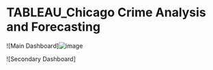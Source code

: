 # TABLEAU_Chicago Crime Analysis and Forecasting

 
![Main Dashboard]![image](https://github.com/Ahmed-Wassel-Angar/TABLEAU_Chicago-Crime-Analysis-and-Forecasting/assets/51866367/7a4fa9bb-9b39-430b-a40e-aea0a2bcae26)



![Secondary Dashboard]
